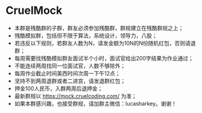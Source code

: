 # CruelMock

- 本群是残酷群的子群，群友必须参加残酷群，群规建立在残酷群规之上；
- 残酷模拟群，包括但不限于算法，系统设计，领导力，八股；
- 若违反以下规则，若群友人数为N，请发金额为10N的N份随机红包，否则请退群；
- 每周需要找残酷模拟群友面试半个小时，面试官给出200字结果为作业通过；
- 不能连续两周找同一位面试官，人数不够除外；
- 每周作业截止时间美西时间次周一下午12点；
- 坚持不到两周退群或者二进宫，请发退群红包；
- 押金100人民币，入群两周后退押金；
- 最新群规以 https://mock.cruelcoding.com/ 为准；
- 如果本群感兴趣，也接受群规，请加群主微信：lucasharkey。谢谢！
